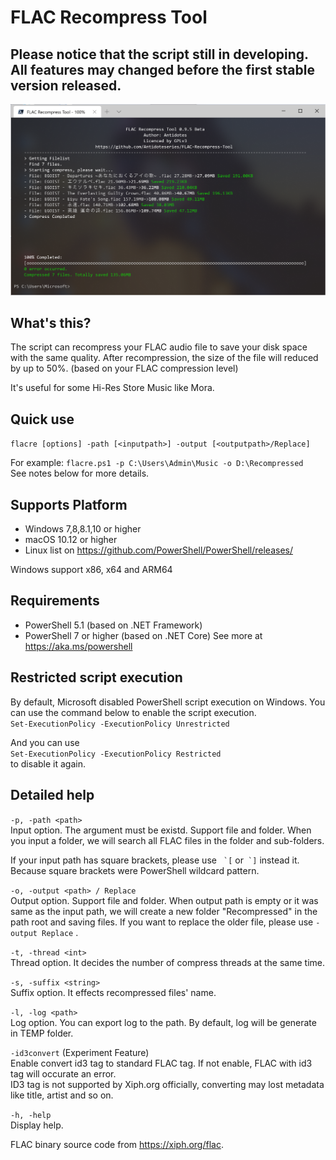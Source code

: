 # FLAC Recompress Tool
## Please notice that the script still in developing. All features may changed before the first stable version released.
![ScreenShot](resource/ScreenShot.png)
## What's this?
The script can recompress your FLAC audio file to save your disk space with the same quality. After recompression, the size of the file will reduced by up to 50%. (based on your FLAC compression level)  

It's useful for some Hi-Res Store Music like Mora.
## Quick use

`flacre [options] -path [<inputpath>] -output [<outputpath>/Replace]`

For example: `flacre.ps1 -p C:\Users\Admin\Music -o D:\Recompressed`  
See notes below for more details.

## Supports Platform
- Windows 7,8,8.1,10 or higher
- macOS 10.12 or higher
- Linux list on https://github.com/PowerShell/PowerShell/releases/

Windows support x86, x64 and ARM64
## Requirements
- PowerShell 5.1 (based on .NET Framework)
- PowerShell 7 or higher (based on .NET Core) See more at https://aka.ms/powershell

## Restricted script execution
By default, Microsoft disabled PowerShell script execution on Windows. You can use the command below to enable the script execution.  
`Set-ExecutionPolicy -ExecutionPolicy Unrestricted`

And you can use  
`Set-ExecutionPolicy -ExecutionPolicy Restricted`  
to disable it again.

## Detailed help
`-p, -path <path>`  
Input option. The argument must be existd. Support file and folder. When you input a folder, we will search all FLAC files in the folder and sub-folders.

If your input path has square brackets, please use `` `[`` or`` `]`` instead it. Because square brackets were PowerShell wildcard pattern.

`-o, -output <path> / Replace`  
Output option. Support file and folder. When output path is empty or it was same as the input path, we will create a new folder "Recompressed" in the path root and saving files. If you want to replace the older file, please use `-output Replace` .

`-t, -thread <int>`  
Thread option. It decides the number of compress threads at the same time.

`-s, -suffix <string>`  
Suffix option. It effects recompressed files' name.

`-l, -log <path>`  
Log option. You can export log to the path. By default, log will be generate in TEMP folder.

`-id3convert` (Experiment Feature)  
Enable convert id3 tag to standard FLAC tag. If not enable, FLAC with id3 tag will occurate an error.  
ID3 tag is not supported by Xiph.org officially, converting may lost metadata like title, artist and so on.

`-h, -help`  
Display help.

FLAC binary source code from https://xiph.org/flac. 